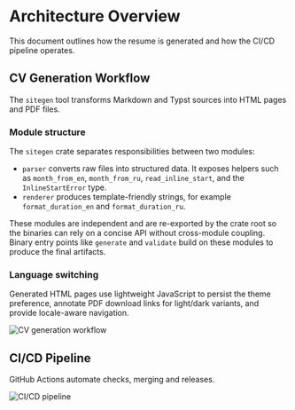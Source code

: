 # Architecture Overview

This document outlines how the resume is generated and how the CI/CD pipeline operates.

## CV Generation Workflow
The `sitegen` tool transforms Markdown and Typst sources into HTML pages and PDF files.

### Module structure
The `sitegen` crate separates responsibilities between two modules:

- `parser` converts raw files into structured data. It exposes helpers such as `month_from_en`, `month_from_ru`, `read_inline_start`, and the `InlineStartError` type.
- `renderer` produces template-friendly strings, for example `format_duration_en` and `format_duration_ru`.

These modules are independent and are re-exported by the crate root so the binaries can rely on a concise API without cross-module coupling. Binary entry points like `generate` and `validate` build on these modules to produce the final artifacts.

### Language switching
Generated HTML pages use lightweight JavaScript to persist the theme preference, annotate PDF download links for light/dark variants, and provide locale-aware navigation.

![CV generation workflow](diagrams/CV_GENERATION.svg)

## CI/CD Pipeline
GitHub Actions automate checks, merging and releases.

![CI/CD pipeline](diagrams/CI_PIPELINE.svg)
